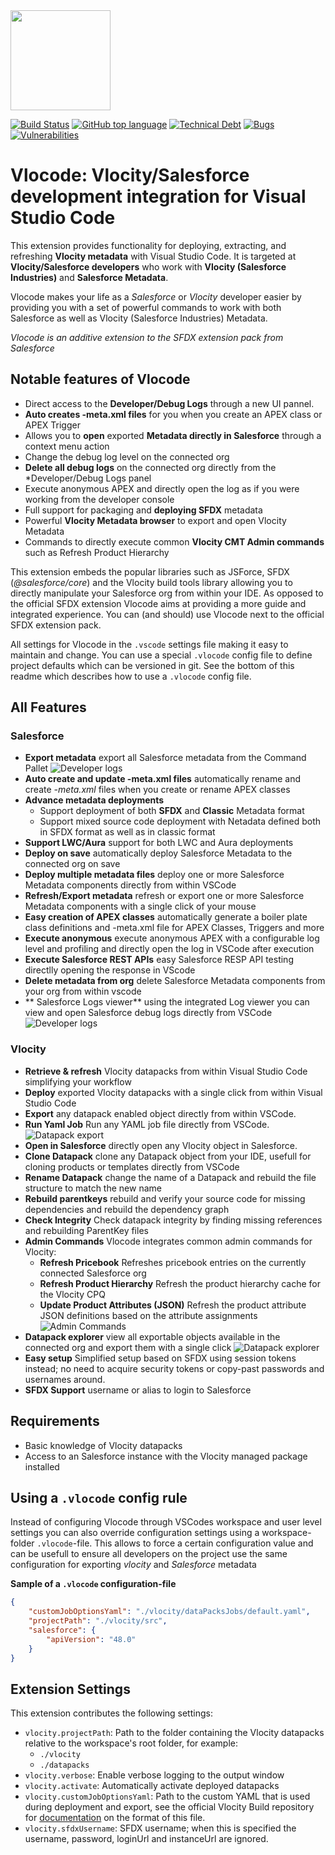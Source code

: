 <img src="https://raw.githubusercontent.com/Codeneos/vlocode/master/resources/logo1.png" height="160">

[![Build Status](https://img.shields.io/travis/Codeneos/vlocode/master.svg?logo=travis)](https://travis-ci.org/Codeneos/vlocode) 
[![GitHub top language](https://img.shields.io/github/languages/top/codeneos/vlocode.svg?logo=github)](https://github.com/Codeneos/vlocode) 
[![Technical Debt](https://img.shields.io/sonar/https/sonarcloud.io/curlybracket.vlocode/sqale_index.svg?color=lightgray&label=Technical%20Debt&logo=data%3Aimage%2Fpng%3Bbase64%2CiVBORw0KGgoAAAANSUhEUgAAAEAAAABACAMAAACdt4HsAAAAolBMVEUAAAD%2FZgD%2FZgD%2FZgD%2FZgD%2FZgD%2FZgD%2FZgD%2FZgD%2FZgD%2FZgD%2FZgD%2FZgD%2FZgD%2FZgD%2FZgD%2FZgD%2FZgD%2FZgD%2FZgD%2FZgD%2FZgD%2FZgD%2FZgD%2FZgD%2FZgD%2FZgD%2FZgD%2FZgD%2FZgD%2FZgD%2FZgD%2FZgD%2FZgD%2FZgD%2FZgD%2FZgD%2FZgD%2FZgD%2FZgD%2FZgD%2FZgD%2FZgD%2FZgD%2FZgD%2FZgD%2FZgD%2FZgD%2FZgD%2FZgD%2FZgD%2FZgD%2FZgD%2FZgCXdjhZAAAANXRSTlMA%2Bg335ykFAwnr7hDZON7Ie1ZDMfTUmIUUSSLPoVAa4r6K8rtyXD62gG2xpsKSjnZpYx6qTp5XIo8AAAOWSURBVFjD7VbZtqIwEGSVRXYQAVFBFvf16v%2F%2F2tgJKsYEvPM4Z%2FLiwV7SXV2phPu3lyB71fnserLwN9HD%2BGBL4u2%2BRMk%2BeMJvw887CH6uIKuGvwhXvIK%2FEYtf1sq38epRu1GWtFa%2FLH%2FPNxFFvq6q9aGQ8LeYC19hH2L30VFWm4p8Z4Tb2H%2BRYbBC%2B2urWfvfy1hHGZx%2BHNwFeBox4alMDfhfv%2FbFJxNUvvlpqVEGe9aTYAxe85pmihGWTne8bEGnJ7qx5KG5pDNBCZssBcZ8M7CeOkcILuKUCTAP6bvo5GuAE5P1ESAsyR0JKqhxzLYfACG3ZwY8dMDsoWcOKXDFZ9tNYFnYQeMNkPh09fzZgD5loMKWfYxrREOeF3VjU%2FqUHMn8bp8w5Elwl4tba2nbTwWRNSRPBUWeFHMjkgqirckMXuPDFx5hUtcSGU4b%2BemV3BHeSHpoUut2uirL8XYSwNfCJEDetjQyjFrtNyJmjE3cnBJ54b3dgmhVBgytfIRTpENChPQ8aYNSHxzy4DkoTrmMseju1XcRmg64L866eL0nj1ER4rkZ7oghQuScgadNWz5ijIVBzlkiRCDoQKOB25Dagqhw8ECGP%2FXGHwOEwKPvCj4184HMpk%2Fwo72IGpWfzEEjze8WGwqL%2BwrIMbNafrUO52LGefCb9RUwtFG82ybvBnaecsd%2BrQYEfgD0d6lZ4x6gFdGj3%2FLDV2H%2B0tr4FHVZcjaUllDnvppk8etrRqrxzAJUOQNIGLEEcHTpwAVpNIfSRCyFDcwOZu6ACbgC6o25Quj0VrAjhINAuWInuGAMUtiHyqMp333L1AFQmCuZbr7WSTHMoBVngpsd0UCCCetm50W88DihgB5c5mNjz0oQB3hnjNWOVoKpA8Amo4Dl4wwkBupFoR4AgGnIfq7M5ScYOq0JD9jO5wPmgwmDH%2B2Qpk0%2FKyjxa32lfsYjRZtcmo0kfJERE4vyoHnihgRT1TOK0J97ngLk92MOWk5XKKxZtiu0CvNTXNlReQmu2FzIbgLlKoJ8XuLtdQ0XUZxkAfzVyzSV8N02Vtvd6s2NN8%2FSMNzaEo%2B%2F525sPG5a%2BycM08xqLAtHfX8Kj26UlZmgRTzFYlTkbJK9RjrNHUSvYWmQFj2UKbQxQ6u1Fz8ay8ojuTMR24nTekAX0aQKd5am65KRHaZvo4vivDAkfaFZdnhOKOEt7ZR9XwYBJZeKLJf7LP4vYv0BK5jBy9A2z3IAAAAASUVORK5CYII%3D)](https://sonarcloud.io/dashboard?id=curlybracket.vlocode) 
[![Bugs](https://img.shields.io/sonar/https/sonarcloud.io/curlybracket.vlocode/bugs.svg?color=lightgray&label=bugs&logo=data%3Aimage%2Fpng%3Bbase64%2CiVBORw0KGgoAAAANSUhEUgAAAEAAAABACAMAAACdt4HsAAAAolBMVEUAAAD%2FZgD%2FZgD%2FZgD%2FZgD%2FZgD%2FZgD%2FZgD%2FZgD%2FZgD%2FZgD%2FZgD%2FZgD%2FZgD%2FZgD%2FZgD%2FZgD%2FZgD%2FZgD%2FZgD%2FZgD%2FZgD%2FZgD%2FZgD%2FZgD%2FZgD%2FZgD%2FZgD%2FZgD%2FZgD%2FZgD%2FZgD%2FZgD%2FZgD%2FZgD%2FZgD%2FZgD%2FZgD%2FZgD%2FZgD%2FZgD%2FZgD%2FZgD%2FZgD%2FZgD%2FZgD%2FZgD%2FZgD%2FZgD%2FZgD%2FZgD%2FZgD%2FZgD%2FZgCXdjhZAAAANXRSTlMA%2Bg335ykFAwnr7hDZON7Ie1ZDMfTUmIUUSSLPoVAa4r6K8rtyXD62gG2xpsKSjnZpYx6qTp5XIo8AAAOWSURBVFjD7VbZtqIwEGSVRXYQAVFBFvf16v%2F%2F2tgJKsYEvPM4Z%2FLiwV7SXV2phPu3lyB71fnserLwN9HD%2BGBL4u2%2BRMk%2BeMJvw887CH6uIKuGvwhXvIK%2FEYtf1sq38epRu1GWtFa%2FLH%2FPNxFFvq6q9aGQ8LeYC19hH2L30VFWm4p8Z4Tb2H%2BRYbBC%2B2urWfvfy1hHGZx%2BHNwFeBox4alMDfhfv%2FbFJxNUvvlpqVEGe9aTYAxe85pmihGWTne8bEGnJ7qx5KG5pDNBCZssBcZ8M7CeOkcILuKUCTAP6bvo5GuAE5P1ESAsyR0JKqhxzLYfACG3ZwY8dMDsoWcOKXDFZ9tNYFnYQeMNkPh09fzZgD5loMKWfYxrREOeF3VjU%2FqUHMn8bp8w5Elwl4tba2nbTwWRNSRPBUWeFHMjkgqirckMXuPDFx5hUtcSGU4b%2BemV3BHeSHpoUut2uirL8XYSwNfCJEDetjQyjFrtNyJmjE3cnBJ54b3dgmhVBgytfIRTpENChPQ8aYNSHxzy4DkoTrmMseju1XcRmg64L866eL0nj1ER4rkZ7oghQuScgadNWz5ijIVBzlkiRCDoQKOB25Dagqhw8ECGP%2FXGHwOEwKPvCj4184HMpk%2Fwo72IGpWfzEEjze8WGwqL%2BwrIMbNafrUO52LGefCb9RUwtFG82ybvBnaecsd%2BrQYEfgD0d6lZ4x6gFdGj3%2FLDV2H%2B0tr4FHVZcjaUllDnvppk8etrRqrxzAJUOQNIGLEEcHTpwAVpNIfSRCyFDcwOZu6ACbgC6o25Quj0VrAjhINAuWInuGAMUtiHyqMp333L1AFQmCuZbr7WSTHMoBVngpsd0UCCCetm50W88DihgB5c5mNjz0oQB3hnjNWOVoKpA8Amo4Dl4wwkBupFoR4AgGnIfq7M5ScYOq0JD9jO5wPmgwmDH%2B2Qpk0%2FKyjxa32lfsYjRZtcmo0kfJERE4vyoHnihgRT1TOK0J97ngLk92MOWk5XKKxZtiu0CvNTXNlReQmu2FzIbgLlKoJ8XuLtdQ0XUZxkAfzVyzSV8N02Vtvd6s2NN8%2FSMNzaEo%2B%2F525sPG5a%2BycM08xqLAtHfX8Kj26UlZmgRTzFYlTkbJK9RjrNHUSvYWmQFj2UKbQxQ6u1Fz8ay8ojuTMR24nTekAX0aQKd5am65KRHaZvo4vivDAkfaFZdnhOKOEt7ZR9XwYBJZeKLJf7LP4vYv0BK5jBy9A2z3IAAAAASUVORK5CYII%3D)](https://sonarcloud.io/dashboard?id=curlybracket.vlocode) 
[![Vulnerabilities](https://img.shields.io/sonar/https/sonarcloud.io/curlybracket.vlocode/vulnerabilities.svg?label=vulnerabilities&logo=data%3Aimage%2Fpng%3Bbase64%2CiVBORw0KGgoAAAANSUhEUgAAAEAAAABACAMAAACdt4HsAAAAolBMVEUAAAD%2FZgD%2FZgD%2FZgD%2FZgD%2FZgD%2FZgD%2FZgD%2FZgD%2FZgD%2FZgD%2FZgD%2FZgD%2FZgD%2FZgD%2FZgD%2FZgD%2FZgD%2FZgD%2FZgD%2FZgD%2FZgD%2FZgD%2FZgD%2FZgD%2FZgD%2FZgD%2FZgD%2FZgD%2FZgD%2FZgD%2FZgD%2FZgD%2FZgD%2FZgD%2FZgD%2FZgD%2FZgD%2FZgD%2FZgD%2FZgD%2FZgD%2FZgD%2FZgD%2FZgD%2FZgD%2FZgD%2FZgD%2FZgD%2FZgD%2FZgD%2FZgD%2FZgD%2FZgCXdjhZAAAANXRSTlMA%2Bg335ykFAwnr7hDZON7Ie1ZDMfTUmIUUSSLPoVAa4r6K8rtyXD62gG2xpsKSjnZpYx6qTp5XIo8AAAOWSURBVFjD7VbZtqIwEGSVRXYQAVFBFvf16v%2F%2F2tgJKsYEvPM4Z%2FLiwV7SXV2phPu3lyB71fnserLwN9HD%2BGBL4u2%2BRMk%2BeMJvw887CH6uIKuGvwhXvIK%2FEYtf1sq38epRu1GWtFa%2FLH%2FPNxFFvq6q9aGQ8LeYC19hH2L30VFWm4p8Z4Tb2H%2BRYbBC%2B2urWfvfy1hHGZx%2BHNwFeBox4alMDfhfv%2FbFJxNUvvlpqVEGe9aTYAxe85pmihGWTne8bEGnJ7qx5KG5pDNBCZssBcZ8M7CeOkcILuKUCTAP6bvo5GuAE5P1ESAsyR0JKqhxzLYfACG3ZwY8dMDsoWcOKXDFZ9tNYFnYQeMNkPh09fzZgD5loMKWfYxrREOeF3VjU%2FqUHMn8bp8w5Elwl4tba2nbTwWRNSRPBUWeFHMjkgqirckMXuPDFx5hUtcSGU4b%2BemV3BHeSHpoUut2uirL8XYSwNfCJEDetjQyjFrtNyJmjE3cnBJ54b3dgmhVBgytfIRTpENChPQ8aYNSHxzy4DkoTrmMseju1XcRmg64L866eL0nj1ER4rkZ7oghQuScgadNWz5ijIVBzlkiRCDoQKOB25Dagqhw8ECGP%2FXGHwOEwKPvCj4184HMpk%2Fwo72IGpWfzEEjze8WGwqL%2BwrIMbNafrUO52LGefCb9RUwtFG82ybvBnaecsd%2BrQYEfgD0d6lZ4x6gFdGj3%2FLDV2H%2B0tr4FHVZcjaUllDnvppk8etrRqrxzAJUOQNIGLEEcHTpwAVpNIfSRCyFDcwOZu6ACbgC6o25Quj0VrAjhINAuWInuGAMUtiHyqMp333L1AFQmCuZbr7WSTHMoBVngpsd0UCCCetm50W88DihgB5c5mNjz0oQB3hnjNWOVoKpA8Amo4Dl4wwkBupFoR4AgGnIfq7M5ScYOq0JD9jO5wPmgwmDH%2B2Qpk0%2FKyjxa32lfsYjRZtcmo0kfJERE4vyoHnihgRT1TOK0J97ngLk92MOWk5XKKxZtiu0CvNTXNlReQmu2FzIbgLlKoJ8XuLtdQ0XUZxkAfzVyzSV8N02Vtvd6s2NN8%2FSMNzaEo%2B%2F525sPG5a%2BycM08xqLAtHfX8Kj26UlZmgRTzFYlTkbJK9RjrNHUSvYWmQFj2UKbQxQ6u1Fz8ay8ojuTMR24nTekAX0aQKd5am65KRHaZvo4vivDAkfaFZdnhOKOEt7ZR9XwYBJZeKLJf7LP4vYv0BK5jBy9A2z3IAAAAASUVORK5CYII%3D)](https://sonarcloud.io/dashboard?id=curlybracket.vlocode)

# **Vlocode**: Vlocity/Salesforce development integration for Visual Studio Code

This extension provides functionality for deploying, extracting, and refreshing **Vlocity metadata** with Visual Studio Code.
It is targeted at **Vlocity/Salesforce developers** who work with **Vlocity (Salesforce Industries)** and **Salesforce Metadata**.

Vlocode makes your life as a _Salesforce_ or _Vlocity_ developer easier by providing you with a set of powerful commands to work with both Salesforce as well as Vlocity (Salesforce Industries) Metadata. 

_Vlocode is an additive extension to the SFDX extension pack from Salesforce_

## Notable features of **Vlocode**
* Direct access to the **Developer/Debug Logs** through a new UI pannel.
* **Auto creates -meta.xml files** for you when you create an APEX class or APEX Trigger
* Allows you to **open** exported **Metadata directly in Salesforce** through a context menu action
* Change the debug log level on the connected org
* **Delete all debug logs** on the connected org directly from the *Developer/Debug Logs panel
* Execute anonymous APEX and directly open the log as if you were working from the developer console
* Full support for packaging and **deploying SFDX** metadata 
* Powerful **Vlocity Metadata browser** to export and open Vlocity Metadata
* Commands to directly execute common **Vlocity CMT Admin commands** such as Refresh Product Hierarchy

This extension embeds the popular libraries such as JSForce, SFDX (_@salesforce/core_) and the Vlocity build tools library allowing you to directly manipulate your Salesforce org from within your IDE. As opposed to the official SFDX extension Vlocode aims at providing a more guide and integrated experience. You can (and should) use Vlocode next to the official SFDX extension pack.

All settings for Vlocode in the `.vscode` settings file making it easy to maintain and change. You can use a special `.vlocode` config file to define project defaults which can be versioned in git. See the bottom of this readme which describes how to use a `.vlocode` config file.

## All Features

### Salesforce
* **Export metadata** export all Salesforce metadata from the Command Pallet
![Developer logs](resources/exportMetadata.gif)
* **Auto create and update -meta.xml files** automatically rename and create _-meta.xml_ files when you create or rename APEX classes
* **Advance metadata deployments**
  * Support deployment of both __SFDX__ and __Classic__ Metadata format
  * Support mixed source code deployment with Netadata defined both in SFDX format as well as in classic format 
* **Support LWC/Aura** support for both LWC and Aura deployments
* **Deploy on save** automatically deploy Salesforce Metadata to the connected org on save
* **Deploy multiple metadata files** deploy one or more Salesforce Metadata components directly from within VSCode
* **Refresh/Export metadata** refresh or export one or more Salesforce Metadata components with a single click of your mouse
* **Easy creation of APEX classes** automatically generate a boiler plate class definitions and -meta.xml file for APEX Classes, Triggers and more
* **Execute anonymous** execute anonymous APEX with a configurable log level and profiling and directly open the log in VSCode after execution
* **Execute Salesforce REST APIs** easy Salesforce RESP API testing directlly opening the response in VScode
* **Delete metadata from org** delete Salesforce Metadata components from your org from within vscode
* ** Salesforce Logs viewer** using the integrated Log viewer you can view and open Salesforce debug logs directly from VSCode
![Developer logs](resources/developerLogs.png)


### Vlocity
* **Retrieve & refresh** Vlocity datapacks from within Visual Studio Code simplifying your workflow
* **Deploy** exported Vlocity datapacks with a single click from within Visual Studio Code
* **Export** any datapack enabled object directly from within VSCode.
* **Run Yaml Job** Run any YAML job file directly from VSCode.
![Datapack export](resources/exportDatapack.gif)
* **Open in Salesforce** directly open any Vlocity object in Salesforce.
* **Clone Datapack** clone any Datapack object from your IDE, usefull for cloning products or templates directly from VSCode
* **Rename Datapack** change the name of a Datapack and rebuild the file structure to match the new name
* **Rebuild parentkeys** rebuild and verify your source code for missing dependencies and rebuild the dependency graph
* **Check Integrity** Check datapack integrity by finding missing references and rebuilding ParentKey files
* **Admin Commands** Vlocode integrates common admin commands for Vlocity:
  * **Refresh Pricebook** Refreshes pricebook entries on the currently connected Salesforce org
  * **Refresh Product Hierarchy** Refresh the product hierarchy cache for the Vlocity CPQ
  * **Update Product Attributes (JSON)** Refresh the product attribute JSON definitions based on the attribute assignments
![Admin Commands](resources/adminCommands.gif)
* **Datapack explorer** view all exportable objects available in the connected org and export them with a single click
![Datapack explorer](resources/exploreDatapack.gif)
* **Easy setup** Simplified setup based on SFDX using session tokens instead; no need to acquire security tokens or copy-past passwords and usernames around.
* **SFDX Support** username or alias to login to Salesforce

## Requirements

- Basic knowledge of Vlocity datapacks
- Access to an Salesforce instance with the Vlocity managed package installed

## Using a `.vlocode` config rule
Instead of configuring Vlocode through VSCodes workspace and user level settings you can also override configuration settings using a workspace-folder `.vlocode`-file. This allows to force a certain configuration value and can be usefull to ensure all developers on the project use the same configuration for exporting *vlocity* and *Salesforce* metadata

**Sample of a `.vlocode` configuration-file**
```json
{
    "customJobOptionsYaml": "./vlocity/dataPacksJobs/default.yaml",
    "projectPath": "./vlocity/src",
    "salesforce": { 
        "apiVersion": "48.0"
    }
}
```
## Extension Settings

This extension contributes the following settings:

* `vlocity.projectPath`: Path to the folder containing the Vlocity datapacks relative to the workspace's root folder, for example:
  - `./vlocity`
  - `./datapacks`
* `vlocity.verbose`: Enable verbose logging to the output window
* `vlocity.activate`: Automatically activate deployed datapacks
* `vlocity.customJobOptionsYaml`: Path to the custom YAML that is used during deployment and export, see the official Vlocity Build repository for [documentation](https://github.com/vlocityinc/vlocity_build#additional-command-line-options) on the format of this file.
* `vlocity.sfdxUsername`: SFDX username; when this is specified the username, password, loginUrl and instanceUrl are ignored.
